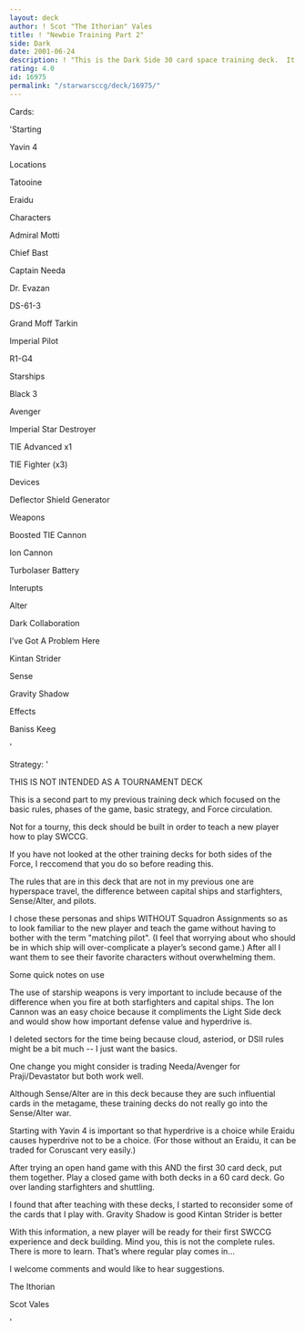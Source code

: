 ```yaml
---
layout: deck
author: ! Scot "The Ithorian" Vales
title: ! "Newbie Training Part 2"
side: Dark
date: 2001-06-24
description: ! "This is the Dark Side 30 card space training deck.  It goes hand-in-hand with the other traing decks."
rating: 4.0
id: 16975
permalink: "/starwarsccg/deck/16975/"
---
```

Cards: 

'Starting

Yavin 4



Locations

Tatooine

Eraidu



Characters

Admiral Motti

Chief Bast

Captain Needa

Dr. Evazan

DS-61-3

Grand Moff Tarkin

Imperial Pilot

R1-G4



Starships

Black 3

Avenger

Imperial Star Destroyer

TIE Advanced x1

TIE Fighter (x3)



Devices

Deflector Shield Generator



Weapons

Boosted TIE Cannon

Ion Cannon

Turbolaser Battery



Interupts

Alter

Dark Collaboration

I’ve Got A Problem Here

Kintan Strider

Sense

Gravity Shadow



Effects

Baniss Keeg


'

Strategy: '

THIS IS NOT INTENDED AS A TOURNAMENT DECK 


This is a second part to my previous training deck which focused on the basic rules, phases of the game, basic strategy, and Force circulation. 

Not for a tourny, this deck should be built in order to teach a new player how to play SWCCG. 


If you have not looked at the other training decks for both sides of the Force, I reccomend that you do so before reading this. 


The rules that are in this deck that are not in my previous one are hyperspace travel, the difference between capital ships and starfighters, Sense/Alter, and pilots. 


I chose these personas and ships WITHOUT Squadron Assignments so as to look familiar to the new player and teach the game without having to bother with the term "matching pilot". (I feel that worrying about who should be in which ship will over-complicate a player&#8217;s second game.) After all I want them to see their favorite characters without overwhelming them. 


Some quick notes on use 

The use of starship weapons is very important to include because of the difference when you fire at both starfighters and capital ships.  The Ion Cannon was an easy choice because it compliments the Light Side deck and would show how important defense value and hyperdrive is.

I deleted sectors for the time being because cloud, asteriod, or DSII rules might be a bit much -- I just want the basics. 

One change you might consider is trading Needa/Avenger for Praji/Devastator but both work well.

Although Sense/Alter are in this deck because they are such influential cards in the metagame, these training decks do not really go into the Sense/Alter war.

Starting with Yavin 4 is important so that hyperdrive is a choice while Eraidu causes hyperdrive not to be a choice.  (For those without an Eraidu, it can be traded for Coruscant very easily.)


After trying an open hand game with this AND the first 30 card deck, put them together. Play a closed game with both decks in a 60 card deck. Go over landing starfighters and shuttling. 


I found that after teaching with these decks, I started to reconsider some of the cards that I play with.  Gravity Shadow is good  Kintan Strider is better


With this information, a new player will be ready for their first SWCCG experience and deck building. Mind you, this is not the complete rules. There is more to learn. That&#8217;s where regular play comes in... 


I welcome comments and would like to hear suggestions.


The Ithorian 

Scot Vales 


'
